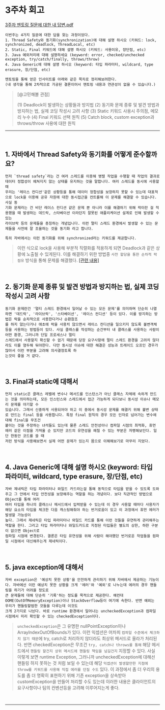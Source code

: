 # 3주차 회고

[3주차 멘토링 질문에 대한 내 답변.pdf](-)
```
이번주는 4가지 질문에 대한 답을 찾는 과정이었다.
1. Thread Safety와 동기화(synchronization)에 대해 설명 하시오 (키워드: lock, synchronized, deadlock, ThreadLocal, etc)
2. Static, Final 키워드에 대해 설명 하시오 (키워드: 사용이유, 장단점, etc)
3. Java 예외처리에 대해 설명하세요 (keyword: error, checked/unchecked exception, try/catch/finally, throws/throw)
4. Java Generic에 대해 설명 하시오 (keyword: 타입 파라미터, wildcard, type erasure, 장/단점, etc)

멘토링을 통해 얻은 인사이트를 아래와 같은 목차로 정리해보려한다.
(내 생각을 통해 2차적으로 가공된 결론이어서 멘토링 내용과 연관성이 없을 수 있습니다.)
```

> [@고민해볼 관점]
> 
> (1) Deadlock이 발생하는 상황들과 방지법
> (2) 동기화 문제 종류 및 발견 방법과 방지하는 법, 실제 코딩 작성시 고려 사항
> (3) Static 키워드 사용시 주의점, 메모리 누수
> (4) Final 키워드 선택 원칙
> (5) Catch block, custom exception과 throws/throw 사용에 대한 원칙
----------------------------------------------

<br>

## 1. 자바에서 Thread Safety와 동기화를 어떻게 준수할까요?


```
먼저 `thread safety`라는 건 여러 스레드를 이용해 병렬 작업을 수행할 때 작업의 결과로 데이터 정합성이 헤쳐지지 않는 상태를 유지하는 것을 말합니다. 여러 스레드를 동시에 사용할 때
우리는 '레이스 컨디션'같은 상황등을 통해 데이터 정합성을 보장하지 못할 수 있는데 대표적으로 lock을 이용해 공유 자원에 대한 동시접근을 컨트롤해 이 문제를 해결할 수 있습니다. 사실 동
기화 문제라는 건 비단 레이스 컨디션 같은 문제 뿐 아니라 이를 해결하기 위해 락이란 걸 적용했을 때 발생하는 데드락, 스타베이션 이라던지 잘못된 애플리케이션 설계로 인해 발생할 수 있는
라이브락 등의 문제들을 총칭하는 개념입니다. 이런 멀티 스레드 환경에서 발생할 수 있는 문제들을 사전에 잘 조율하는 것을 동기화 라고 합니다.

특히 자바에서는 이런 동기화를 위해 synchronized라는 키워드를 제공합니다.
```

> 이런 식으로 lock을 사용해 부분적 직렬화를 적용하게 되면 Deadlock과 같은 상황에 노출될 수 있게된다. 이를 해결하기 위한 방법중 `사전 할당을 통한 순차적 락 점유` 방식을 통해 문제를 해결했다.
[[관련 내용]](https://blog.naver.com/cksgurwkd12/223336505526)

<br>

## 2. 동기화 문제 종류 및 발견 방법과 방지하는 법, 실제 코딩 작성시 고려 사항


```
동기화 문제란건 '멀티 스레드 환경에서 일어날 수 있는 모든 문제'를 의미하며 단순히 나열하면 '데드락', '라이브락', '스타베이션', '레이스 컨디션' 등이 있다. 이를 방지하는 방법은 락을 순차적으로 사용한다거나 순환참조
를 하지 않는다거나 애초에 락을 사용치 않으면서 레이스 컨디션을 일으키지 않도록 불변객체등을 사용하는 방법등이 있다. 사실 클래스를 작성하는 순간부터 내 클래스를 사용하는 사람이 어떤 환경, 그러니까 단일 프로세스나 멀티
스레드에서 사용할지 확신할 수 없기 때문에 당장 요구사항에 멀티 스레드 환경을 고려치 않더라도 이를 염두해 둬야한다. 다만 동시성 이슈에 대한 해결은 성능과 트레이드 오프인 경우가 많아서 이런 부분을 고려해 의사결정토록 하
는것이 좋을 거 같다.
```

<br>


## 3. Final과 static에 대해서


```
먼저 static은 클래스 레벨에 변수나 메서드를 인스턴스가 아닌 클래스 자체에 속하게 만드는 것을 의미하는데, 모든 인스턴스와 스레드에서 접근 가능하게 되다보니 동시성 이슈나 메모리 문제를 야기할 수
있습니다. 그래서 신중하게 사용되어야 하고 이 중에서 동시성 문제를 해결키 위해 불변 상태로 만드는 final 등을 사용합니다. 특정 final 원칙의 경우 모든 인자로 넘어가는 변수에 대해 final을 무조건
붙이는 것을 주장하는 녀석들도 있는데 물론 스레드 안전성이나 컴파일 시점의 최적화, 휴먼 에러 같은 이점을 가져올 순 있지만 코드의 유연성을 헤칠 수 있는 부분은 자명해보인다. 일단 한동안 코드를 쓸 때
저런 방식을 사용해보면서 실제 어떤 문제가 있는지 몸으로 이해해보기로 마무리 지었다.
```

<br>

## 4. Java Generic에 대해 설명 하시오 (keyword: 타입 파라미터, wildcard, type erasure, 장/단점, etc)

```
자바 제네릭은 타입 파라미터나 와일드 카드라는걸 통해 동적으로 타입을 받을 수 있도록 도와주고 그 안에서 타입 안전성을 보장해주는 역할을 하는 개념이다. 보다 직관적인 방법으로 Object를 통해 여러
여러 타입을 하나의 클래스나 메서드에서 입력받을 수 있는데 이 경우 사용할 때마다 사용자가 해당 요소의 타입을 체크한 다음 캐스팅해줘야 하는 번거로움이 있고 이 과정에서 휴먼 에러가 발생할 가능성이
높다. 그래서 제네릭은 타입 파라미터나 와일드 카드를 통해 이런 것들을 유연하게 관리해주는 역할을 한다. 그리고 타입 파라미터나 와일드카드로 지정된 타입들은 별도의 상한, 하한 구분이 없으면 Object로
컴파일 시점에 변경된다. 결론은 타입 유연성을 위해 사람이 해야했던 번거로운 작업들을 컴파일 시점에서 대신해주는게 제네릭이다.
```

<br>

## 5. java exception에 대해서

```
자바 exception은 '예상치 못한 상황'을 안전하게 관리하기 위해 자바에서 제공하는 기능이다. 자바에선 이런 예상치 못한 상황을 크게 '에러'와 '예외'로 나누는데 에러의 경우 핸들링을 하기가 어려울 정도로
큰 문제들에 대해 단순히 '기록'하는 정도를 목적으로 제공한다. 예컨대 OOME(OutOfMemoryException)이나 StackOverflow등이 여기에 속한다. 반면 예외는 우리가 핸들링할법한 것들을 다루는데 이것도
크게 2가지로 나뉜다. 바로 runtime 환경에서 일어나는 uncheckedException과 컴파일 시점에서 미리 확인할 수 있는 checkedException이다.
```

> `uncheckedException`은 그 유명한 nullPointException이나 ArrayIndexOutOfBounds가 있다. 이런 익셉션은 어차피 `컴파일 수준에서 체크하지 않기 때문`에 try, catch로 처리하지 않더라도 최상위
> 메서드로 올라가 처리된다. 반면 checkedException은 무조건 `try, catch나 throws를 통해` 해당 메서드에서 `핸들링 할건지 상위 메서드에 핸들링 책임을 넘길건지` 지정할 수 있다. 사실 이렇게 보면 runtime
> Exception, 그러니까 uncheckedException에 대해선 핸들링 하지 못하는 것 처럼 보일 수 있는데 해당 `익셉션이 발생할만한 지점에 throw를 키워드를 사용해 직접 에러를 던질 수도` 있다. 이 과정에서 좀 더
> 우리의 용도를 좀 더 명확히 표현하기 위해 기존 exception을 상속받아 customException을 만들어 처리할 수도 있는데 이러한 내용은 클라이언트의 요구사항이나 팀의 컨벤션등을 고려해 이루어지는게 좋다.

<br>

--- 
